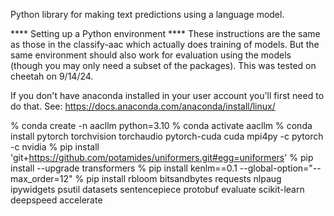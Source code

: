 Python library for making text predictions using a language model.

**** Setting up a Python environment ****
These instructions are the same as those in the classify-aac which actually does training of models.
But the same environment should also work for evaluation using the models (though you may only need a subset of the packages).
This was tested on cheetah on 9/14/24.

If you don't have anaconda installed in your user account you'll first need to do that.
See: https://docs.anaconda.com/anaconda/install/linux/

% conda create -n aacllm python=3.10
% conda activate aacllm
% conda install pytorch torchvision torchaudio pytorch-cuda cuda mpi4py -c pytorch -c nvidia
% pip install 'git+https://github.com/potamides/uniformers.git#egg=uniformers'
% pip install --upgrade transformers
% pip install kenlm==0.1 --global-option="--max_order=12"
% pip install rbloom bitsandbytes requests nlpaug ipywidgets psutil datasets sentencepiece protobuf evaluate scikit-learn deepspeed accelerate
